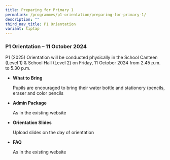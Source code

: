 ```yaml
---
title: Preparing for Primary 1
permalink: /programmes/p1-orientation/preparing-for-primary-1/
description: ""
third_nav_title: P1 Orientation
variant: tiptap
---
```

<h3>P1 Orientation – 11 October 2024</h3>
<p>P1 (2025) Orientation will be conducted physically in the School Canteen
(Level 1) &amp; School Hall (Level 2) on Friday, 11 October 2024 from 2.45
p.m. to 5.30 p.m.</p>
<p></p>
<ul data-tight="true" class="tight">
<li>
<p><strong>What to Bring</strong>
</p>
<p>Pupils are encouraged to bring their water bottle and stationery (pencils,
eraser and color pencils</p>
<p></p>
</li>
<li>
<p><strong>Admin Package</strong>
</p>
<p>As in the existing website</p>
<p></p>
</li>
<li>
<p><strong>Orientation Slides</strong>
</p>
<p>Upload slides on the day of orientation</p>
<p></p>
</li>
<li>
<p><strong>FAQ</strong>
</p>
<p>As in the existing website</p>
<p></p>
<p></p>
</li>
</ul>
<p></p>